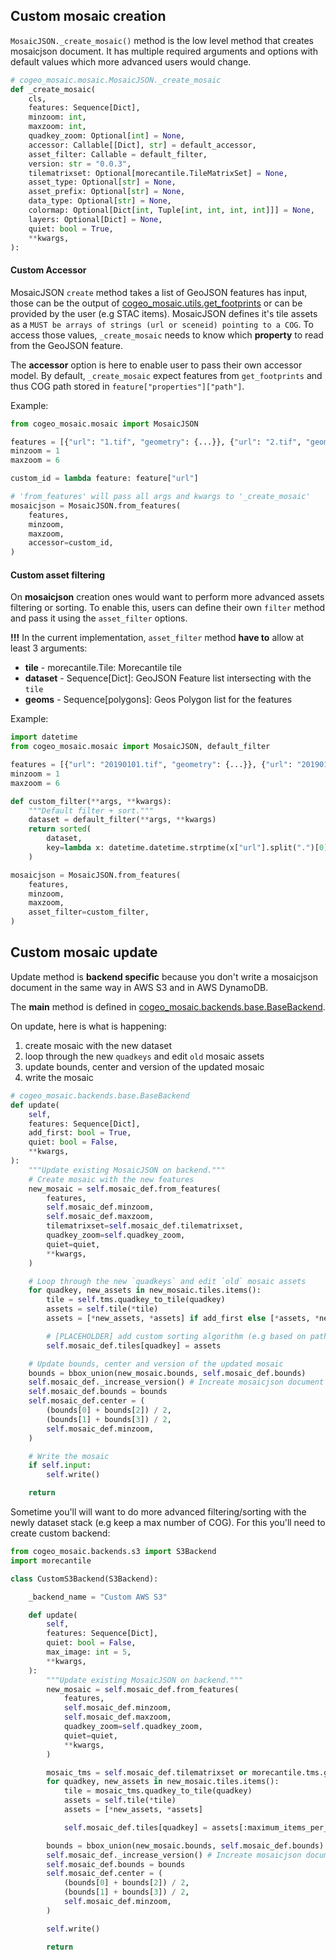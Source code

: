 ## Custom mosaic creation

`MosaicJSON._create_mosaic()` method is the low level method that creates mosaicjson document. It has multiple required arguments and options with default values which more advanced users would change.


```python
# cogeo_mosaic.mosaic.MosaicJSON._create_mosaic
def _create_mosaic(
    cls,
    features: Sequence[Dict],
    minzoom: int,
    maxzoom: int,
    quadkey_zoom: Optional[int] = None,
    accessor: Callable[[Dict], str] = default_accessor,
    asset_filter: Callable = default_filter,
    version: str = "0.0.3",
    tilematrixset: Optional[morecantile.TileMatrixSet] = None,
    asset_type: Optional[str] = None,
    asset_prefix: Optional[str] = None,
    data_type: Optional[str] = None,
    colormap: Optional[Dict[int, Tuple[int, int, int, int]]] = None,
    layers: Optional[Dict] = None,
    quiet: bool = True,
    **kwargs,
):
```

#### Custom Accessor

MosaicJSON `create` method takes a list of GeoJSON features has input, those can be the output of [cogeo_mosaic.utils.get_footprints](https://github.com/developmentseed/cogeo-mosaic/blob/9e8cfd0d65706faaac3e3d785974f890f3b6b180/cogeo_mosaic/utils.py#L80-L111) or can be provided by the user (e.g STAC items). MosaicJSON defines it's tile assets as a `MUST be arrays of strings (url or sceneid) pointing to a COG`. To access those values, `_create_mosaic` needs to know which **property** to read from the GeoJSON feature.

The **accessor** option is here to enable user to pass their own accessor model. By default, `_create_mosaic` expect features from `get_footprints` and thus COG path stored in `feature["properties"]["path"]`.

Example:

```python
from cogeo_mosaic.mosaic import MosaicJSON

features = [{"url": "1.tif", "geometry": {...}}, {"url": "2.tif", "geometry": {...}}]
minzoom = 1
maxzoom = 6

custom_id = lambda feature: feature["url"]

# 'from_features' will pass all args and kwargs to '_create_mosaic'
mosaicjson = MosaicJSON.from_features(
    features,
    minzoom,
    maxzoom,
    accessor=custom_id,
)
```

#### Custom asset filtering

On **mosaicjson** creation ones would want to perform more advanced assets filtering or sorting. To enable this, users can define their own `filter` method and pass it using the `asset_filter` options.

**!!!** In the current implementation, `asset_filter` method **have to** allow at least 3 arguments:
- **tile** - morecantile.Tile: Morecantile tile
- **dataset** - Sequence[Dict]: GeoJSON Feature list intersecting with the `tile`
- **geoms** - Sequence[polygons]: Geos Polygon list for the features

Example:

```python
import datetime
from cogeo_mosaic.mosaic import MosaicJSON, default_filter

features = [{"url": "20190101.tif", "geometry": {...}}, {"url": "20190102.tif", "geometry": {...}}]
minzoom = 1
maxzoom = 6

def custom_filter(**args, **kwargs):
    """Default filter + sort."""
    dataset = default_filter(**args, **kwargs)
    return sorted(
        dataset,
        key=lambda x: datetime.datetime.strptime(x["url"].split(".")[0], "%Y%m%d")
    )

mosaicjson = MosaicJSON.from_features(
    features,
    minzoom,
    maxzoom,
    asset_filter=custom_filter,
)
```

## Custom mosaic update

Update method is **backend specific** because you don't write a mosaicjson document in the same way in AWS S3 and in AWS DynamoDB.

The **main** method is defined in [cogeo_mosaic.backends.base.BaseBackend](https://github.com/developmentseed/cogeo-mosaic/blob/main/cogeo_mosaic/backends/base.py).

On update, here is what is happening:
1. create mosaic with the new dataset
2. loop through the new `quadkeys` and edit `old` mosaic assets
3. update bounds, center and version of the updated mosaic
4. write the mosaic

```python
# cogeo_mosaic.backends.base.BaseBackend
def update(
    self,
    features: Sequence[Dict],
    add_first: bool = True,
    quiet: bool = False,
    **kwargs,
):
    """Update existing MosaicJSON on backend."""
    # Create mosaic with the new features
    new_mosaic = self.mosaic_def.from_features(
        features,
        self.mosaic_def.minzoom,
        self.mosaic_def.maxzoom,
        tilematrixset=self.mosaic_def.tilematrixset,
        quadkey_zoom=self.quadkey_zoom,
        quiet=quiet,
        **kwargs,
    )

    # Loop through the new `quadkeys` and edit `old` mosaic assets
    for quadkey, new_assets in new_mosaic.tiles.items():
        tile = self.tms.quadkey_to_tile(quadkey)
        assets = self.tile(*tile)
        assets = [*new_assets, *assets] if add_first else [*assets, *new_assets]

        # [PLACEHOLDER] add custom sorting algorithm (e.g based on path name)
        self.mosaic_def.tiles[quadkey] = assets

    # Update bounds, center and version of the updated mosaic
    bounds = bbox_union(new_mosaic.bounds, self.mosaic_def.bounds)
    self.mosaic_def._increase_version() # Increate mosaicjson document version
    self.mosaic_def.bounds = bounds
    self.mosaic_def.center = (
        (bounds[0] + bounds[2]) / 2,
        (bounds[1] + bounds[3]) / 2,
        self.mosaic_def.minzoom,
    )

    # Write the mosaic
    if self.input:
        self.write()

    return
```

Sometime you'll will want to do more advanced filtering/sorting with the newly dataset stack (e.g keep a max number of COG). For this you'll need to create custom backend:

```python
from cogeo_mosaic.backends.s3 import S3Backend
import morecantile

class CustomS3Backend(S3Backend):

    _backend_name = "Custom AWS S3"

    def update(
        self,
        features: Sequence[Dict],
        quiet: bool = False,
        max_image: int = 5,
        **kwargs,
    ):
        """Update existing MosaicJSON on backend."""
        new_mosaic = self.mosaic_def.from_features(
            features,
            self.mosaic_def.minzoom,
            self.mosaic_def.maxzoom,
            quadkey_zoom=self.quadkey_zoom,
            quiet=quiet,
            **kwargs,
        )

        mosaic_tms = self.mosaic_def.tilematrixset or morecantile.tms.get("WebMercatorQuad")
        for quadkey, new_assets in new_mosaic.tiles.items():
            tile = mosaic_tms.quadkey_to_tile(quadkey)
            assets = self.tile(*tile)
            assets = [*new_assets, *assets]

            self.mosaic_def.tiles[quadkey] = assets[:maximum_items_per_tile]

        bounds = bbox_union(new_mosaic.bounds, self.mosaic_def.bounds)
        self.mosaic_def._increase_version() # Increate mosaicjson document version
        self.mosaic_def.bounds = bounds
        self.mosaic_def.center = (
            (bounds[0] + bounds[2]) / 2,
            (bounds[1] + bounds[3]) / 2,
            self.mosaic_def.minzoom,
        )

        self.write()

        return
```
